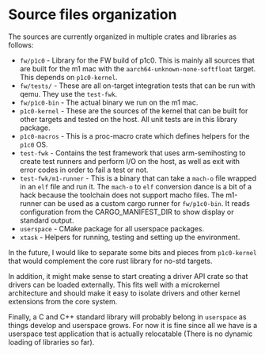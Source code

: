 # Source files organization

The sources are currently organized in multiple crates and libraries as follows:
  * `fw/p1c0` - Library for the FW build of p1c0. This is mainly all sources that are built for the 
    m1 mac with the `aarch64-unknown-none-softfloat` target. This depends on `p1c0-kernel`.
  * `fw/tests/` - These are all on-target integration tests that can be run with qemu. They use the 
    `test-fwk`.
  * `fw/p1c0-bin` - The actual binary we run on the m1 mac.
  * `p1c0-kernel` - These are the sources of the kernel that can be built for other targets and 
    tested on the host. All unit tests are in this library package.
  * `p1c0-macros` - This is a proc-macro crate which defines helpers for the `p1c0` OS.
  * `test-fwk` - Contains the test framework that uses arm-semihosting to create test runners and 
    perform I/O on the host, as well as exit with error codes in order to fail a test or not.
  * `test-fwk/m1-runner` - This is a binary that can take a `mach-o` file wrapped in an `elf` file 
    and run it. The `mach-o` to `elf` conversion dance is a bit of a hack because the toolchain does 
    not support macho files.
    The m1-runner can be used as a custom cargo runner for `fw/p1c0-bin`. It reads configuration 
    from the CARGO_MANIFEST_DIR to show display or standard output.
  * `userspace` - CMake package for all userspace packages.
  * `xtask` - Helpers for running, testing and setting up the environment.

In the future, I would like to separate some bits and pieces from `p1c0-kernel` that would 
complement the core rust library for no-std targets.

In addition, it might make sense to start creating a driver API crate so that drivers can be loaded 
externally. This fits well with a microkernel architecture and should make it easy to isolate 
drivers and other kernel extensions from the core system.

Finally, a C and C++ standard library will probably belong in `userspace` as things develop and 
userspace grows. For now it is fine since all we have is a userspace test application that is 
actually relocatable (There is no dynamic loading of libraries so far).
